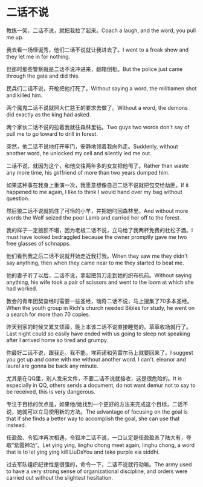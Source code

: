 # 二话不说

<p><span class="chinese">教练一笑，二话不说，就把我拉了起来。</span><span class="english">Coach a laugh, and the word, you pull me up.</span></p>

<p><span class="chinese">我去看一场怪诞秀，他们二话不说就让我进去了。</span><span class="english">I went to a freak show and they let me in for nothing.</span></p>

<p><span class="chinese">但那时那些警察就是二话不说冲进来，翻箱倒柜。</span><span class="english">But the police just came through the gate and did this.</span></p>

<p><span class="chinese">民兵们二话不说，开枪把他打死了。</span><span class="english">Without saying a word, the militiamen shot and killed him.</span></p>

<p><span class="chinese">两个魔鬼二话不说就照大仁慈王的要求去做了。</span><span class="english">Without a word, the demons did exactly as the king had asked.</span></p>

<p><span class="chinese">两个家伙二话不说的拉着我就往森林里钻。</span><span class="english">Two guys two words don't say of pull me to go toward to drill in forest.</span></p>

<p><span class="chinese">突然，他二话不说地打开牢门，安静地领着我向外走。</span><span class="english">Suddenly, without another word, he unlocked my cell and silently led me out.</span></p>

<p><span class="chinese">二话不说，就因为这个，和他交往两年多的女友把他甩了。</span><span class="english">Rather than waste any more time, his girlfriend of more than two years dumped him.</span></p>

<p><span class="chinese">如果这种事在我身上重演一次，我愿意想像自己二话不说就把包交给劫匪。</span><span class="english">If it happened to me again, I like to think I would hand over my bag without question.</span></p>

<p><span class="chinese">然后狼二话不说就抓住了可怜的小羊，并把她叼回森林里。</span><span class="english">And without more words the Wolf seized the poor Lamb and carried her off to the forest.</span></p>

<p><span class="chinese">我的样子一定狼狈不堪，因为老板二话不说，立马给了我两杯免费的杜松子酒。</span><span class="english">I must have looked bedraggled because the owner promptly gave me two free glasses of schnapps.</span></p>

<p><span class="chinese">他们看到我之后二话不说就开始走近我打我。</span><span class="english">When they saw me they didn't say anything, then when they came near to me they started to beat me.</span></p>

<p><span class="chinese">他的妻子听了以后，二话不说，拿起把剪刀走到她的织布机前。</span><span class="english">Without saying anything, his wife took a pair of scissors and went to the loom at which she had worked.</span></p>

<p><span class="chinese">教会的青年团契查经时需要一些圣经，瑞奇二话不说，马上搜集了70多本圣经。</span><span class="english">When the youth group in Rich's church needed Bibles for study, he went on a search for more than 70 copies.</span></p>

<p><span class="chinese">昨天到家的时候又累又烦躁，晚上本该二话不说直接睡觉的。草草收场就行了。</span><span class="english">Last night could so easily have ended with us going to sleep not speaking after I arrived home so tired and grumpy.</span></p>

<p><span class="chinese">你最好二话不说，跟我走。我不能，埃莉诺和劳雷尔马上就要回来了。</span><span class="english">I suggest you get up and come with me without another word. I can't. eleanor and laurel are gonna be back any minute.</span></p>

<p><span class="chinese">尤其是在QQ里，别人发来文件，不要二话不说就接收，这是很危险的。</span><span class="english">It is especially in QQ, others sends a document, do not want demur not to say to be received, this is very dangerous.</span></p>

<p><span class="chinese">专注于目标的优点是，如果他/她找到一个更好的方法来完成这个目标，二话不说，她就可以立马使用新的方法。</span><span class="english">The advantage of focusing on the goal is that if she finds a better way to accomplish the goal, she can use that instead.</span></p>

<p><span class="chinese">任盈盈、令狐冲再次相遇，令狐冲二话不说，一口认定是任盈盈杀了陆大有，夺取“紫霞神功”。</span><span class="english">Let ying ying, linghu chong meet again, linghu chong, a word that is to let ying ying kill LiuDaYou and take purple xia siddhi.</span></p>

<p><span class="chinese">过去军队组织纪律性是很强的，命令一下，二话不说就行动嘛。</span><span class="english">The army used to have a very strong sense of organizational discipline, and orders were carried out without the slightest hesitation.</span></p>

